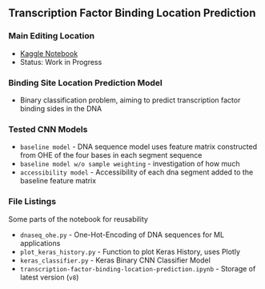 ## Transcription Factor Binding Location Prediction 

### Main Editing Location
- [Kaggle Notebook](https://www.kaggle.com/shtrausslearning/transcription-factor-binding-location-prediction)
- Status: Work in Progress

### Binding Site Location Prediction Model
- Binary classification problem, aiming to predict transcription factor binding sides in the DNA

### Tested CNN Models
- <code>baseline model</code> - DNA sequence model uses feature matrix constructed from OHE of the four bases in each segment sequence
- <code>baseline model w/o sample weighting</code> - investigation of how much 
- <code>accessibility model</code> - Accessibility of each dna segment added to the baseline feature matrix

### File Listings 
Some parts of the notebook for reusability
- <code>dnaseq_ohe.py</code> - One-Hot-Encoding of DNA sequences for ML applications
- <code>plot_keras_history.py</code> - Function to plot Keras History, uses Plotly
- <code>keras_classifier.py</code> - Keras Binary CNN Classifier Model
- <code>transcription-factor-binding-location-prediction.ipynb</code> - Storage of latest version (<code>v8</code>)
